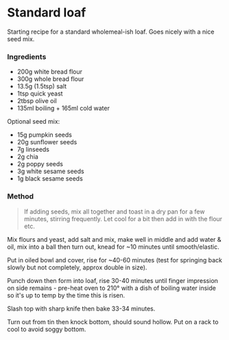# Standard loaf

Starting recipe for a standard wholemeal-ish loaf. Goes nicely with a nice seed mix.

### Ingredients

* 200g white bread flour
* 300g whole bread flour
* 13.5g (1.5tsp) salt
* 1tsp quick yeast
* 2tbsp olive oil
* 135ml boiling + 165ml cold water

Optional seed mix:

* 15g pumpkin seeds
* 20g sunflower seeds
* 7g linseeds
* 2g chia
* 2g poppy seeds
* 3g white sesame seeds
* 1g black sesame seeds

### Method

> If adding seeds, mix all together and toast in a dry pan for a few minutes, stirring frequently.
> Let cool for a bit then add in with the flour etc.

Mix flours and yeast, add salt and mix, make well in middle and add water & oil, mix into a ball 
then turn out, knead for ~10 minutes until smooth/elastic. 

Put in oiled bowl and cover, rise for ~40-60 minutes (test for springing back slowly but not 
completely, approx double in size). 

Punch down then form into loaf, rise 30-40 minutes until finger impression on side remains - 
pre-heat oven to 210° with a dish of boiling water inside so it's up to temp by the time this is 
risen.

Slash top with sharp knife then bake 33-34 minutes.

Turn out from tin then knock bottom, should sound hollow. Put on a rack to cool to avoid soggy 
bottom.
